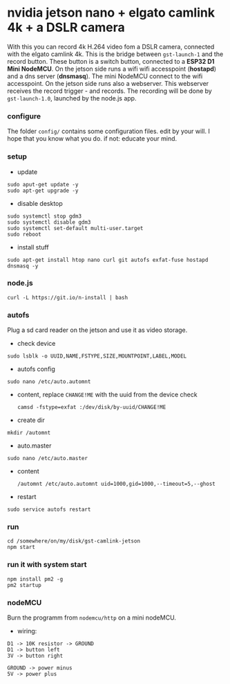 # nvidia jetson nano + elgato camlink 4k + a DSLR camera

With this you can record 4k H.264 video fom a DSLR camera, connected with the elgato camlink 4k.
This is the bridge between `gst-launch-1` and the record button. These button is a switch button,
connected to a **ESP32 D1 Mini NodeMCU**. On the jetson side runs a wifi wifi accesspoint (**hostapd**)
and a dns server (**dnsmasq**). The mini NodeMCU connect to the wifi accesspoint. On the jetson side
runs also a webserver. This webserver receives the record trigger - and records.
The recording will be done by `gst-launch-1.0`, launched by the node.js app.

### configure

The folder `config/` contains some configuration files. edit by your will.
I hope that you know what you do. if not: educate your mind.

### setup
- update
```
sudo aput-get update -y
sudo apt-get upgrade -y
```

- disable desktop

```
sudo systemctl stop gdm3
sudo systemctl disable gdm3
sudo systemctl set-default multi-user.target
sudo reboot
```

- install stuff
```
sudo apt-get install htop nano curl git autofs exfat-fuse hostapd dnsmasq -y
```

### node.js
```
curl -L https://git.io/n-install | bash
```

### autofs

Plug a sd card reader on the jetson and use it as video storage.

- check device
```
sudo lsblk -o UUID,NAME,FSTYPE,SIZE,MOUNTPOINT,LABEL,MODEL
```

- autofs config
```
sudo nano /etc/auto.automnt
``` 
- content, replace `CHANGE!ME` with the uuid from the device check
  ```
  camsd -fstype=exfat :/dev/disk/by-uuid/CHANGE!ME
  ```

- create dir
```
mkdir /automnt
```

- auto.master
```
sudo nano /etc/auto.master
```
- content
  ```
  /automnt /etc/auto.automnt uid=1000,gid=1000,--timeout=5,--ghost
  ```
  
- restart
```
sudo service autofs restart
```

### run
```
cd /somewhere/on/my/disk/gst-camlink-jetson
npm start
```

### run it with system start
```
npm install pm2 -g
pm2 startup
```

### nodeMCU
Burn the programm from `nodemcu/http` on a mini nodeMCU.

- wiring:
```
D1 -> 10K resistor -> GROUND
D1 -> button left
3V -> button right

GROUND -> power minus
5V -> power plus
```
